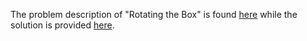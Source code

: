 The problem description of "Rotating the Box" is found [here](https://leetcode.com/problems/rotating-the-box/) while the solution is provided [here](https://github.com/aurimas13/Solutions-To-Problems/blob/main/LeetCode/Python%20Solutions/Rotating%20the%20Box/rotating.py).
